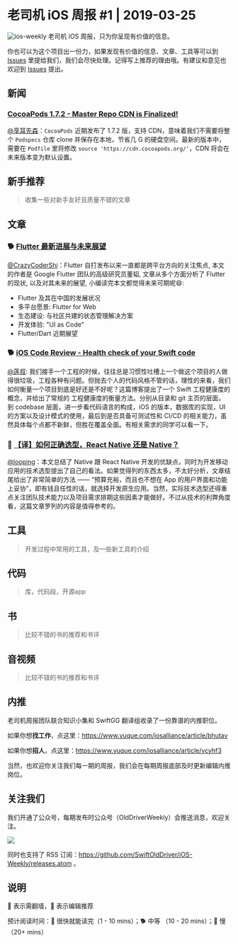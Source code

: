 # 老司机 iOS 周报 #1 | 2019-03-25

![ios-weekly](https://github.com/SwiftOldDriver/iOS-Weekly/blob/master/assets/ios-weekly.png?raw=true)
老司机 iOS 周报，只为你呈现有价值的信息。

你也可以为这个项目出一份力，如果发现有价值的信息、文章、工具等可以到 [Issues](https://github.com/SwiftOldDriver/iOS-Weekly/issues) 里提给我们，我们会尽快处理。记得写上推荐的理由哦。有建议和意见也欢迎到 [Issues](https://github.com/SwiftOldDriver/iOS-Weekly/issues) 提出。

## 新闻


### [CocoaPods 1.7.2 - Master Repo CDN is Finalized!](http://blog.cocoapods.org/CocoaPods-1.7.2/)

[@享耳先森](https://github.com/iblacksun)：`CocoaPods` 近期发布了 1.7.2 版，支持 CDN，意味着我们不需要将整个 `Podspecs` 仓库 clone 并保存在本地，节省几 G 的硬盘空间。最新的版本中，需要在 `Podfile` 里将修改 `source 'https://cdn.cocoapods.org/'`，CDN 将会在未来版本变为默认设置。

## 新手推荐

> 收集一些对新手友好且质量不错的文章

## 文章

### 🐕 [Flutter 最新进展与未来展望](https://mp.weixin.qq.com/s/dC2C1jpDrQSsip6wjiejBw)

[@CrazyCoderShi](https://github.com/CrazyCoderShi)：Flutter 自打发布以来一直都是跨平台方向的关注焦点, 本文的作者是 Google Flutter 团队的高级研究员董韬, 文章从多个方面分析了 Flutter 的现状, 以及对其未来的展望, 小编读完本文都觉得未来可期呢😄:

- Flutter 及其在中国的发展状况
- 多平台愿景: Flutter for Web
- 生态建设: 与社区共建的状态管理解决方案
- 开发体验: "UI as Code"
- Flutter/Dart 近期展望

### 🐕 [iOS Code Review - Health check of your Swift code](https://benoitpasquier.com/code-review-health-check-of-swift-code/)

[@莲叔](https://weibo.com/aaaron7): 我们接手一个工程的时候，往往总是习惯性吐槽上一个做这个项目的人做得很垃圾，工程各种有问题。但抛去个人的代码风格不管的话，理性的来看，我们如何衡量一个项目到底是好还是不好呢？这篇博客提出了一个 Swift 工程健康度的概念，并给出了常规的 工程健康度的衡量方法。分别从目录和 git 主页的层面，到 codebase 层面，进一步看代码语言的构成，iOS 的版本，数据库的实现，UI 的方案以及设计模式的使用，最后到是否具备可测试性和 CI/CD 的相关能力，虽然具体每个点都不新鲜，但胜在覆盖全面。有相关需求的同学可以看一下。

### 🐎 [【译】如何正确选型，React Native 还是 Native？](https://mp.weixin.qq.com/s/J-6EKH4fOroPS8RMsC9CJg)
[@looping](https://github.com/looping)：本文总结了 Native 跟 React Native 开发的优缺点，同时为开发移动应用的技术选型提出了自己的看法。如果觉得列的东西太多，不太好分析，文章结尾给出了非常简单的方法 —— “预算充裕，而且也不想在 App 的用户界面和功能上妥协”，即有钱且任性的话，就选择开发原生应用。当然，实际技术选型还得重点关注团队技术能力以及项目需求排期这些因素才能做好。不过从技术的利弊角度看，这篇文章罗列的内容是值得参考的。

## 工具

> 开发过程中常用的工具，及一些新工具的介绍

## 代码

> 库，代码段，开源app

## 书

> 比较不错的书的推荐和书评

## 音视频

> 比较不错的书的推荐和书评

## 内推

老司机周报团队联合知识小集和 SwiftGG 翻译组收录了一份靠谱的内推职位。

如果你想**找工作**，点这里：https://www.yuque.com/iosalliance/article/bhutav

如果你想**招人**，点这里：https://www.yuque.com/iosalliance/article/ycyhf3

当然，也欢迎你关注我们每一期的周报，我们会在每期周报底部及时更新编辑内推岗位。

## 关注我们

我们开通了公众号，每期发布时公众号（OldDriverWeekly）会推送消息，欢迎关注。

![](https://github.com/SwiftOldDriver/iOS-Weekly/blob/master/assets/qrcode_for_wechat.jpg?raw=true)

同时也支持了 RSS 订阅：https://github.com/SwiftOldDriver/iOS-Weekly/releases.atom 。

## 说明

🚧 表示需翻墙，🌟 表示编辑推荐

预计阅读时间：🐎 很快就能读完（1 - 10 mins）；🐕 中等 （10 - 20 mins）；🐢 慢（20+ mins）
